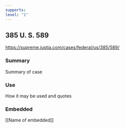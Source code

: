 ```yaml
---
supports: 
level: "1"
---
```

## 385 U. S. 589

https://supreme.justia.com/cases/federal/us/385/589/

### Summary

Summary of case

### Use

How it may be used and quotes

### Embedded

[[Name of embedded]]